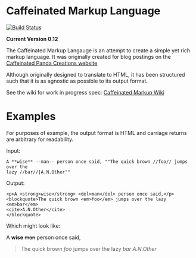 Caffeinated Markup Language
=======================

[![Build Status](https://travis-ci.org/necrophonic/text-caffeinatedmarkup.png?branch=master)](https://travis-ci.org/necrophonic/text-caffeinatedmarkup)

**Current Version 0.12**

The Caffeinated Markup Langauge is an attempt to create a simple yet rich markup language. It was originally created for blog postings on the [Caffeinated Panda Creations website](http://www.caffeinatedpandacreations.co.uk)

Although originally designed to translate to HTML, it has been structured such that it is as agnostic as possible to its output format.

See the wiki for work in progress spec: [Caffeinated Markup Wiki](https://github.com/necrophonic/text-caffeinatedmarkup/wiki)

Examples
========

For purposes of example, the output format is HTML and carriage returns are arbitrary for readability.

Input:
```text
A **wise** --man-- person once said, ""The quick brown //foo// jumps over the
lazy //bar//|A.N.Other""
```

Output:
```text
<p>A <strong>wise</strong> <del>man</del> person once said,</p>
<blockquote>The quick brown <em>foo</em> jumps over the lazy <em>bar</em>
<cite>A.N.Other</cite>
</blockquote>
```

Which might look like:
<p>A <strong>wise</strong> <del>man</del> person once said,</p>
<blockquote>The quick brown <em>foo</em> jumps over the lazy <em>bar</em>
<cite>A.N.Other</cite>
</blockquote>

